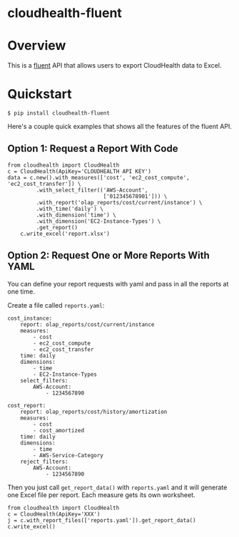 # cloudhealth-fluent

# Overview
This is a [fluent](https://en.wikipedia.org/wiki/Fluent_interface) API that allows users to export CloudHealth data to Excel.

# Quickstart
```
$ pip install cloudhealth-fluent
```
Here's a couple quick examples that shows all the features of the fluent API.

## Option 1: Request a Report With Code

```
from cloudhealth import CloudHealth
c = CloudHealth(ApiKey='CLOUDHEALTH API KEY')
data = c.new().with_measures(['cost', 'ec2_cost_compute', 'ec2_cost_transfer']) \
         .with_select_filter(('AWS-Account',
                              ['012345678901'])) \
         .with_report('olap_reports/cost/current/instance') \
         .with_time('daily') \
         .with_dimension('time') \
         .with_dimension('EC2-Instance-Types') \
         .get_report()
    c.write_excel('report.xlsx')
```

## Option 2: Request One or More Reports With YAML

You can define your report requests with yaml and pass in all the reports at one time.

Create a file called `reports.yaml`:

```
cost_instance:
    report: olap_reports/cost/current/instance
    measures:
        - cost
        - ec2_cost_compute
        - ec2_cost_transfer
    time: daily
    dimensions:
        - time
        - EC2-Instance-Types
    select_filters:
        AWS-Account:
            - 1234567890

cost_report:
    report: olap_reports/cost/history/amortization
    measures:
        - cost
        - cost_amortized
    time: daily
    dimensions:
        - time
        - AWS-Service-Category
    reject_filters:
        AWS-Account:
            - 1234567890
```
Then you just call `get_report_data()` with `reports.yaml` and it will generate one Excel file per report. Each measure gets its own worksheet.

```
from cloudhealth import CloudHealth
c = CloudHealth(ApiKey='XXX')
j = c.with_report_files(['reports.yaml']).get_report_data()
c.write_excel()
```
